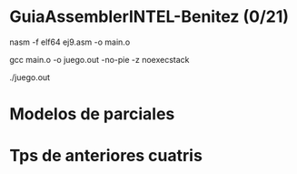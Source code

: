 # GuiaAssemblerINTEL-Benitez (0/21)

nasm -f elf64 ej9.asm -o main.o 

gcc main.o -o juego.out -no-pie -z noexecstack

./juego.out

# Modelos de parciales
# Tps de anteriores cuatris
